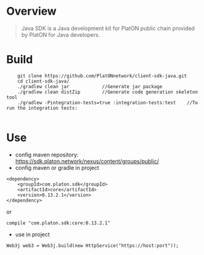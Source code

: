 # Overview
> Java SDK is a Java development kit for PlatON public chain provided by PlatON for Java developers.

# Build
```
    git clone https://github.com/PlatONnetwork/client-sdk-java.git
    cd client-sdk-java/
    ./gradlew clean jar            //Generate jar package
	./gradlew clean distZip        //Generate code generation skeleton tool
    ./gradlew -Pintegration-tests=true :integration-tests:test    //To run the integration tests:
   
``` 

# Use

* config maven repository:  https://sdk.platon.network/nexus/content/groups/public/
* config maven or gradle in project

```
<dependency>
    <groupId>com.platon.sdk</groupId>
    <artifactId>core</artifactId>
    <version>0.13.2.1</version>
</dependency>
```

or

```
compile "com.platon.sdk:core:0.13.2.1"
```

* use in project

```
Web3j web3 = Web3j.build(new HttpService("https://host:port"));
```